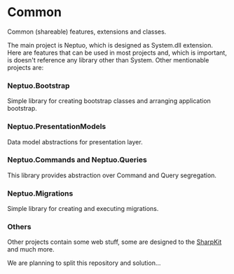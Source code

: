 # Common
Common (shareable) features, extensions and classes.

The main project is Neptuo, which is designed as System.dll extension. Here are features that can be used in most projects and, which is important, is doesn't reference any library other than System. Other mentionable projects are:

### Neptuo.Bootstrap
Simple library for creating bootstrap classes and arranging application bootstrap.

### Neptuo.PresentationModels
Data model abstractions for presentation layer.

### Neptuo.Commands and Neptuo.Queries
This library provides abstraction over Command and Query segregation.

### Neptuo.Migrations
Simple library for creating and executing migrations.

### Others
Other projects contain some web stuff, some are designed to the [SharpKit](http://www.sharpkit.net) and much more.

We are planning to split this repository and solution...
